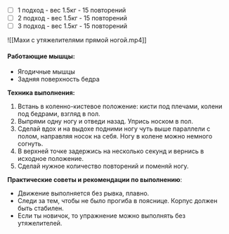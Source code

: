 - [ ] 1 подход - вес 1.5кг - 15 повторений
- [ ] 2 подход - вес 1.5кг - 15 повторений
- [ ] 3 подход - вес 1.5кг - 15 повторений

![[Махи с утяжелителями прямой ногой.mp4]]

#### **Работающие мышцы:**

-   Ягодичные мышцы
-   Задняя поверхность бедра

**Техника выполнения:**

1.  Встань в коленно-кистевое положение: кисти под плечами, колени под бедрами, взгляд в пол.
2.  Выпрями одну ногу и отведи назад. Упрись носком в пол.
3.  Сделай вдох и на выдохе подними ногу чуть выше параллели с полом, направляя носок на себя. Ногу в колене можно немного согнуть.
4.  В верхней точке задержись на несколько секунд и вернись в исходное положение. 
5.  Сделай нужное количество повторений и поменяй ногу.

**Практические советы и рекомендации по выполнению**:

-   Движение выполняется без рывка, плавно.
-   Следи за тем, чтобы не было прогиба в пояснице. Корпус должен быть стабилен.
-   Если ты новичок, то упражнение можно выполнять без утяжелителей.